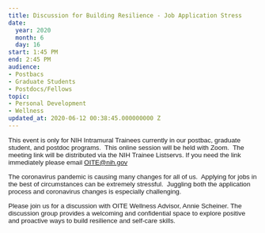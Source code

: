 ```yaml
---
title: Discussion for Building Resilience - Job Application Stress
date:
  year: 2020
  month: 6
  day: 16
start: 1:45 PM
end: 2:45 PM
audience:
- Postbacs
- Graduate Students
- Postdocs/Fellows
topic:
- Personal Development
- Wellness
updated_at: 2020-06-12 00:38:45.000000000 Z
---
```

<span style="font-family: arial, helvetica, sans-serif; font-size:
10pt;">This event is only for NIH Intramural Trainees currently in our
postbac, graduate student, and postdoc programs.  This online session
will be held with Zoom.  The meeting link will be distributed via the
NIH Trainee Listservs. If you need the link immediately please email
OITE@nih.gov</span>

<span style="font-family: arial, helvetica, sans-serif; font-size:
10pt;">The coronavirus pandemic is causing many changes for all of us. 
Applying for jobs in the best of circumstances can be extremely
stressful.  Juggling both the application process and coronavirus
changes is especially challenging.  </span>

<span style="font-size: 10pt; font-family: arial, helvetica,
sans-serif;">Please join us for a discussion with OITE Wellness Advisor,
Annie Scheiner. The discussion group provides a welcoming and
confidential space to explore positive and proactive ways to build
resilience and self-care skills.</span>
